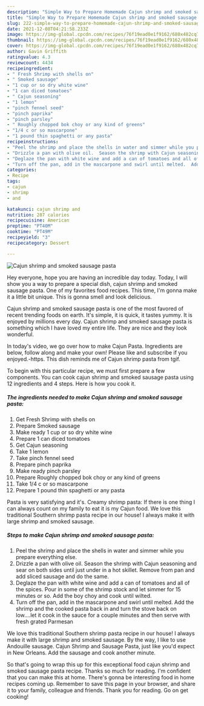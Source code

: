 ```yaml
---
description: "Simple Way to Prepare Homemade Cajun shrimp and smoked sausage pasta"
title: "Simple Way to Prepare Homemade Cajun shrimp and smoked sausage pasta"
slug: 222-simple-way-to-prepare-homemade-cajun-shrimp-and-smoked-sausage-pasta
date: 2021-12-08T04:21:58.233Z
image: https://img-global.cpcdn.com/recipes/76f19ead0e1f9162/680x482cq70/cajun-shrimp-and-smoked-sausage-pasta-recipe-main-photo.jpg
thumbnail: https://img-global.cpcdn.com/recipes/76f19ead0e1f9162/680x482cq70/cajun-shrimp-and-smoked-sausage-pasta-recipe-main-photo.jpg
cover: https://img-global.cpcdn.com/recipes/76f19ead0e1f9162/680x482cq70/cajun-shrimp-and-smoked-sausage-pasta-recipe-main-photo.jpg
author: Gavin Griffith
ratingvalue: 4.3
reviewcount: 4434
recipeingredient:
- " Fresh Shrimp with shells on"
- " Smoked sausage"
- "1 cup or so dry white wine"
- "1 can diced tomatoes"
- " Cajun seasoning"
- "1 lemon"
- "pinch fennel seed"
- "pinch paprika"
- "pinch parsley"
- " Roughly chopped bok choy or any kind of greens"
- "1/4 c or so mascarpone"
- "1 pound thin spaghetti or any pasta"
recipeinstructions:
- "Peel the shrimp and place the shells in water and simmer while you prepare everything else."
- "Drizzle a pan with olive oil.  Season the shrimp with Cajun seasoning and sear on both sides until just under in a hot skillet. Remove from pan and add sliced sausage and do the same."
- "Deglaze the pan with white wine and add a can of tomatoes and all of the spices.  Pour in some of the shrimp stock and let simmer for 15 minutes or so. Add the boy choy and cook until wilted."
- "Turn off the pan, add in the mascarpone and swirl until melted.  Add the shrimp and the cooked pasta back in and turn the stove back on low....let it cook in the sauce for a couple minutes and then serve with fresh grated Parmesan"
categories:
- Recipe
tags:
- cajun
- shrimp
- and

katakunci: cajun shrimp and 
nutrition: 287 calories
recipecuisine: American
preptime: "PT40M"
cooktime: "PT49M"
recipeyield: "3"
recipecategory: Dessert

---
```



![Cajun shrimp and smoked sausage pasta](https://img-global.cpcdn.com/recipes/76f19ead0e1f9162/680x482cq70/cajun-shrimp-and-smoked-sausage-pasta-recipe-main-photo.jpg)

Hey everyone, hope you are having an incredible day today. Today, I will show you a way to prepare a special dish, cajun shrimp and smoked sausage pasta. One of my favorites food recipes. This time, I'm gonna make it a little bit unique. This is gonna smell and look delicious.

Cajun shrimp and smoked sausage pasta is one of the most favored of recent trending foods on earth. It's simple, it is quick, it tastes yummy. It is enjoyed by millions every day. Cajun shrimp and smoked sausage pasta is something which I have loved my entire life. They are nice and they look wonderful.

In today&#39;s video, we go over how to make Cajun Pasta. Ingredients are below, follow along and make your own! Please like and subscribe if you enjoyed.-https. This dish reminds me of Cajun shrimp pasta from tgif.


To begin with this particular recipe, we must first prepare a few components. You can cook cajun shrimp and smoked sausage pasta using 12 ingredients and 4 steps. Here is how you cook it.

<!--inarticleads1-->

##### The ingredients needed to make Cajun shrimp and smoked sausage pasta:

1. Get  Fresh Shrimp with shells on
1. Prepare  Smoked sausage
1. Make ready 1 cup or so dry white wine
1. Prepare 1 can diced tomatoes
1. Get  Cajun seasoning
1. Take 1 lemon
1. Take pinch fennel seed
1. Prepare pinch paprika
1. Make ready pinch parsley
1. Prepare  Roughly chopped bok choy or any kind of greens
1. Take 1/4 c or so mascarpone
1. Prepare 1 pound thin spaghetti or any pasta


Pasta is very satisfying and it&#39;s. Creamy shrimp pasta: If there is one thing I can always count on my family to eat it is my Cajun food. We love this traditional Southern shrimp pasta recipe in our house! I always make it with large shrimp and smoked sausage. 

<!--inarticleads2-->

##### Steps to make Cajun shrimp and smoked sausage pasta:

1. Peel the shrimp and place the shells in water and simmer while you prepare everything else.
1. Drizzle a pan with olive oil.  Season the shrimp with Cajun seasoning and sear on both sides until just under in a hot skillet. Remove from pan and add sliced sausage and do the same.
1. Deglaze the pan with white wine and add a can of tomatoes and all of the spices.  Pour in some of the shrimp stock and let simmer for 15 minutes or so. Add the boy choy and cook until wilted.
1. Turn off the pan, add in the mascarpone and swirl until melted.  Add the shrimp and the cooked pasta back in and turn the stove back on low....let it cook in the sauce for a couple minutes and then serve with fresh grated Parmesan


We love this traditional Southern shrimp pasta recipe in our house! I always make it with large shrimp and smoked sausage. By the way, I like to use Andouille sausage. Cajun Shrimp and Sausage Pasta, just like you&#39;d expect in New Orleans. Add the sausage and cook another minute. 

So that's going to wrap this up for this exceptional food cajun shrimp and smoked sausage pasta recipe. Thanks so much for reading. I'm confident that you can make this at home. There's gonna be interesting food in home recipes coming up. Remember to save this page in your browser, and share it to your family, colleague and friends. Thank you for reading. Go on get cooking!
